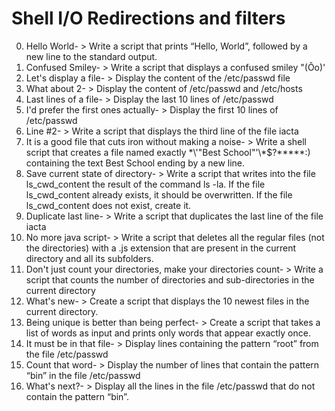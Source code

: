 # Shell I/O Redirections and filters
0. Hello World- > Write a script that prints “Hello, World”, followed by a new line to the standard output.
1. Confused Smiley- > Write a script that displays a confused smiley "(Ôo)'
2. Let's display a file- > Display the content of the /etc/passwd file
3. What about 2- > Display the content of /etc/passwd and /etc/hosts
4. Last lines of a file- > Display the last 10 lines of /etc/passwd
5. I'd prefer the first ones actually- > Display the first 10 lines of /etc/passwd
6. Line #2- > Write a script that displays the third line of the file iacta
7. It is a good file that cuts iron without making a noise- > Write a shell script that creates a file named exactly \*\\'"Best School"\'\\*$\?\*\*\*\*\*:) containing the text Best School ending by a new line.
8. Save current state of directory- > Write a script that writes into the file ls_cwd_content the result of the command ls -la. If the file ls_cwd_content already exists, it should be overwritten. If the file ls_cwd_content does not exist, create it.
9. Duplicate last line- > Write a script that duplicates the last line of the file iacta
10. No more java script- > Write a script that deletes all the regular files (not the directories) with a .js extension that are present in the current directory and all its subfolders.
11. Don't just count your directories, make your directories count- > Write a script that counts the number of directories and sub-directories in the current directory
12. What's new- > Create a script that displays the 10 newest files in the current directory.
13. Being unique is better than being perfect- > Create a script that takes a list of words as input and prints only words that appear exactly once.
14. It must be in that file- > Display lines containing the pattern “root” from the file /etc/passwd
15. Count that word- > Display the number of lines that contain the pattern “bin” in the file /etc/passwd
16. What's next?- > Display all the lines in the file /etc/passwd that do not contain the pattern “bin”.
